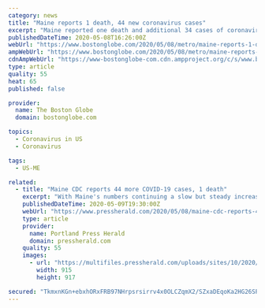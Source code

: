```yaml
---
category: news
title: "Maine reports 1 death, 44 new coronavirus cases"
excerpt: "Maine reported one death and additional 34 cases of coronavirus as the state’s death toll climbs to 63 and case count rises to 1,374."
publishedDateTime: 2020-05-08T16:26:00Z
webUrl: "https://www.bostonglobe.com/2020/05/08/metro/maine-reports-1-death-44-new-coronavirus-cases/"
ampWebUrl: "https://www.bostonglobe.com/2020/05/08/metro/maine-reports-1-death-44-new-coronavirus-cases/?outputType=amp"
cdnAmpWebUrl: "https://www-bostonglobe-com.cdn.ampproject.org/c/s/www.bostonglobe.com/2020/05/08/metro/maine-reports-1-death-44-new-coronavirus-cases/?outputType=amp"
type: article
quality: 55
heat: 65
published: false

provider:
  name: The Boston Globe
  domain: bostonglobe.com

topics:
  - Coronavirus in US
  - Coronavirus

tags:
  - US-ME

related:
  - title: "Maine CDC reports 44 more COVID-19 cases, 1 death"
    excerpt: "With Maine's numbers continuing a slow but steady increase, Gov. Janet Mills and state health officials say the overall trajectory and trend supports relaxing additional restrictions on businesses."
    publishedDateTime: 2020-05-09T19:30:00Z
    webUrl: "https://www.pressherald.com/2020/05/08/maine-cdc-reports-44-additional-covid-19-cases-1-death/"
    type: article
    provider:
      name: Portland Press Herald
      domain: pressherald.com
    quality: 55
    images:
      - url: "https://multifiles.pressherald.com/uploads/sites/10/2020/05/ActiveCovidCases050820-e1588980102415.jpg"
        width: 915
        height: 917

secured: "TkmxnKGn+ebxhORxFRB97NHrpsrsirrv4x0OLCZqmX2/SZxaDEqoKa2HG26SPrYno/FgVRdodVgNSTSzTyOFaJXc6e1oDaktELiTimREZ8Gx74/u8UC5togz4xFNokNy1qjsZZQRvM/SDUU1Jup4Jyns3nuzJEJZZX5lkwgpwCwprqK8XYy6bpwZx37NnEQkvLxQUHpiKlWeTUnowhflDjh2JCT+qvWwMOhwJSBY1W/vnj4AQUARt4p1DOWikoYEsigcgXpO0viGkE03e4vbSL9gJC1XTfDdDRMuOlqSfGHfE5Gm9VpQE3b40wH+mM9gv+glmXS1PTtLIvVhCoTedAuPUukzXeNDUzDzSUvQRpnKw8LtQAnZh+0euVfqX5XFMuEHMdDMnd8/fSZmKPM337hw5Y2SOUcZc6eWFLk6OV2HD+eH1wYkWAMfd/BU6BZ76hYkFrCmilopNYOyyDo+TSoKzp13RlZ3gcfMggb9mck=;rGtb0pRsRsrWCXYXu4H5CA=="
---
```


